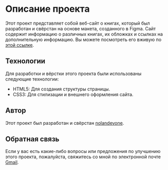 # Описание проекта

Этот проект представляет собой веб-сайт о книгах, который был разработан и свёрстан на основе макета, созданного в Figma.
Сайт содержит информацию о различных книгах, их обложках и ссылках на дополнительную информацию. 
Вы можете посмотреть его вживую по [этой ссылке](https://nolandevone.github.io/thably/).

## Технологии
Для разработки и вёрстки этого проекта были использованы следующие технологии:

- HTML5: Для создания структуры страницы.
- CSS3: Для стилизации и внешнего оформления сайта.

## Автор

Этот проект был разработан и свёрстан [nolandevone](https://github.com/nolandevone).

## Обратная связь

Если у вас есть какие-либо вопросы или предложения по улучшению этого проекта, пожалуйста, свяжитесь со мной по электронной почте [Gmail](raupovsamir084@gmail.com).
